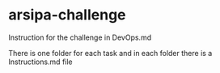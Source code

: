 # arsipa-challenge

Instruction for the challenge in DevOps.md

There is one folder for each task and in each folder there is a Instructions.md file